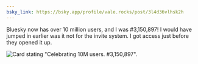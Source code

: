 ```yaml
---
bsky_link: https://bsky.app/profile/vale.rocks/post/3l4d36vlhsk2h
---
```


Bluesky now has over 10 million users, and I was #3,150,897! I would have jumped in earlier was it not for the invite system. I got access just before they opened it up.

![Card stating "Celebrating 10M users. #3,150,897".](https://cdn.bsky.app/img/feed_thumbnail/plain/did:plc:7qg6mz2xtzozxkgbcvf4pdnu/bafkreidi2wpt2z7kw6dsbefusc77si6ggwirepsqhk7wwzacuwzqfub3vi@jpeg)
